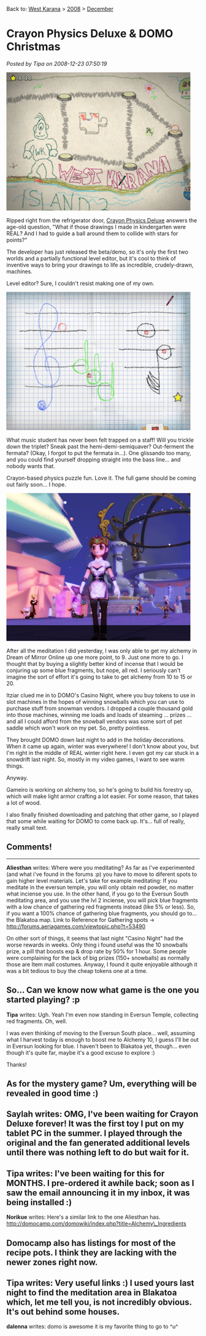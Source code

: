 Back to: [West Karana](/posts/westkarana.md) > [2008](/posts/2008/westkarana.md) > [December](./westkarana.md)
# Crayon Physics Deluxe & DOMO Christmas

*Posted by Tipa on 2008-12-23 07:50:19*

![](../../../uploads/2008/12/crayon-2008-12-22-22-40-17-88.jpg "crayon-2008-12-22-22-40-17-88")

Ripped right from the refrigerator door, [Crayon Physics Deluxe](http://www.crayonphysics.com/) answers the age-old question, "What if those drawings I made in kindergarten were REAL? And I had to guide a ball around them to collide with stars for points?"

The developer has just released the beta/demo, so it's only the first two worlds and a partially functional level editor, but it's cool to think of inventive ways to bring your drawings to life as incredible, crudely-drawn, machines.

Level editor? Sure, I couldn't resist making one of my own.

![](../../../uploads/2008/12/crayon-2008-12-22-22-34-10-54.jpg "crayon-2008-12-22-22-34-10-54")

What music student has never been felt trapped on a staff! Will you trickle down the triplet? Sneak past the hemi-demi-semiquaver? Out-ferment the fermata? (Okay, I forgot to put the fermata in...). One glissando too many, and you could find yourself dropping straight into the bass line... and nobody wants that.

Crayon-based physics puzzle fun. Love it. The full game should be coming out fairly soon... I hope.

![](../../../uploads/2008/12/domo-2008-12-22-23-42-03-07.jpg "domo-2008-12-22-23-42-03-07")

After all the meditation I did yesterday, I was only able to get my alchemy in Dream of Mirror Online up one more point, to 9. Just one more to go. I thought that by buying a slightly better kind of incense that I would be conjuring up some blue fragments, but nope, all red. I seriously can't imagine the sort of effort it's going to take to get alchemy from 10 to 15 or 20.

Itziar clued me in to DOMO's Casino Night, where you buy tokens to use in slot machines in the hopes of winning snowballs which you can use to purchase stuff from snowman vendors. I dropped a couple thousand gold into those machines, winning me loads and loads of steaming ... prizes ... and all I could afford from the snowball vendors was some sort of pet saddle which won't work on my pet. So, pretty pointless.

They brought DOMO down last night to add in the holiday decorations. When it came up again, winter was everywhere! I don't know about you, but I'm right in the middle of REAL winter right here. I even got my car stuck in a snowdrift last night. So, mostly in my video games, I want to see warm things. 

Anyway.

Gameiro is working on alchemy too, so he's going to build his forestry up, which will make light armor crafting a lot easier. For some reason, that takes a lot of wood.

I also finally finished downloading and patching that other game, so I played that some while waiting for DOMO to come back up. It's... full of really, really small text.

## Comments!
---
**Aliesthan** writes: Where were you meditating?
As far as I've experimented (and what i've found in the forums :p) you have to move to diferent spots to gain higher level materials. 
Let's take for example meditating:
If you meditate in the eversun temple, you will only obtain red powder, no matter what inciense you use.
In the other hand, if you go to the Eversun South meditating area, and you use the lvl 2 inciense, you will pick blue fragments with a low chance of gathering red fragments instead (like 5% or less). So, if you want a 100% chance of gathering blue fragments, you should go to... the Blakatoa map.
Link to Reference for Gathering spots -> http://forums.aeriagames.com/viewtopic.php?t=53490

On other sort of things, it seems that last night "Casino Night" had the worse rewards in weeks. Only thing i found useful was the 10 snowballs prize, a pill that boosts exp & drop rate by 50% for 1 hour. Some people were complaining for the lack of big prizes (150+ snowballs) as normally those are Item mall costumes.
Anyway, I found it quite enjoyable although it was a bit tedious to buy the cheap tokens one at a time.

So... Can we know now what game is the one you started playing? :p
---
**Tipa** writes: Ugh. Yeah I'm even now standing in Eversun Temple, collecting red fragments. Oh, well.

I was even thinking of moving to the Eversun South place... well, assuming what I harvest today is enough to boost me to Alchemy 10, I guess I'll be out in Eversun looking for blue. I haven't been to Blakatoa yet, though... even though it's quite far, maybe it's a good excuse to explore :)

Thanks!

As for the mystery game? Um, everything will be revealed in good time :)
---
**Saylah** writes: OMG, I've been waiting for Crayon Deluxe forever! It was the first toy I put on my tablet PC in the summer. I played through the original and the fan generated additional levels until there was nothing left to do but wait for it.
---
**Tipa** writes: I've been waiting for this for MONTHS. I pre-ordered it awhile back; soon as I saw the email announcing it in my inbox, it was being installed :)
---
**Norikue** writes: Here's a similar link to the one Aliesthan has. http://domocamp.com/domowiki/index.php?title=Alchemy\_Ingredients

Domocamp also has listings for most of the recipe pots. I think they are lacking with the newer zones right now.
---
**Tipa** writes: Very useful links :) I used yours last night to find the meditation area in Blakatoa which, let me tell you, is not incredibly obvious. It's out behind some houses.
---
**dalenna** writes: domo is awesome it is my favorite thing to go to ^u^
